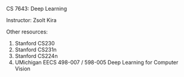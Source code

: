 CS 7643: Deep Learning

Instructor: Zsolt Kira

Other resources:</br>
1. Stanford CS230 </br>
2. Stanford CS231n </br>
3. Stanford CS224n </br>
4. UMichigan EECS 498-007 / 598-005 Deep Learning for Computer Vision </br>
